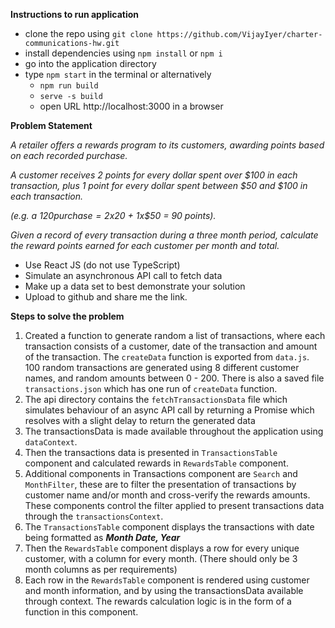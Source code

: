 **Instructions to run application**

- clone the repo using `git clone https://github.com/VijayIyer/charter-communications-hw.git`
- install dependencies using `npm install` or `npm i`
- go into the application directory
- type `npm start` in the terminal or alternatively
  - `npm run build`
  - `serve -s build`
  - open URL http://localhost:3000 in a browser

**Problem Statement**

_*A retailer offers a rewards program to its customers, awarding points based on each recorded purchase.*_

_*A customer receives 2 points for every dollar spent over $100 in each transaction, plus 1 point for every dollar spent between $50 and $100 in each transaction.*_

_*(e.g. a $120 purchase = 2x$20 + 1x$50 = 90 points).*_

_*Given a record of every transaction during a three month period, calculate the reward points earned for each customer per month and total.*_

- Use React JS (do not use TypeScript)
- Simulate an asynchronous API call to fetch data
- Make up a data set to best demonstrate your solution
- Upload to github and share me the link.

**Steps to solve the problem**

1. Created a function to generate random a list of transactions, where each transaction consists of a customer, date of the transaction and amount of the transaction. The `createData` function is exported from `data.js`. 100 random transactions are generated using 8 different customer names, and random amounts between 0 - 200. There is also a saved file `transactions.json` which has one run of `createData` function.
2. The api directory contains the `fetchTransactionsData` file which simulates behaviour of an async API call by returning a Promise which resolves with a slight delay to return the generated data
3. The transactionsData is made available throughout the application using `dataContext`.
4. Then the transactions data is presented in `TransactionsTable` component and calculated rewards in `RewardsTable` component.
5. Additional components in Transactions component are `Search` and `MonthFilter`, these are to filter the presentation of transactions by customer name and/or month and cross-verify the rewards amounts. These components control the filter applied to present transactions data through the `transactionsContext`.
6. The `TransactionsTable` component displays the transactions with date being formatted as **_Month Date, Year_**
7. Then the `RewardsTable` component displays a row for every unique customer, with a column for every month. (There should only be 3 month columns as per requirements)
8. Each row in the `RewardsTable` component is rendered using customer and month information, and by using the transactionsData available through context. The rewards calculation logic is in the form of a function in this component.
